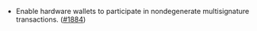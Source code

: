 - Enable hardware wallets to participate in nondegenerate multisignature
  transactions. ([\#1884](https://github.com/anoma/namada/pull/1884))
